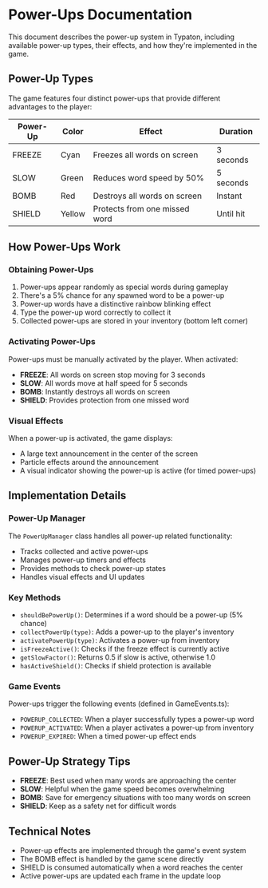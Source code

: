 # Power-Ups Documentation

This document describes the power-up system in Typaton, including available power-up types, their effects, and how they're implemented in the game.

## Power-Up Types

The game features four distinct power-ups that provide different advantages to the player:

| Power-Up | Color | Effect | Duration |
|----------|-------|--------|----------|
| FREEZE | Cyan | Freezes all words on screen | 3 seconds |
| SLOW | Green | Reduces word speed by 50% | 5 seconds |
| BOMB | Red | Destroys all words on screen | Instant |
| SHIELD | Yellow | Protects from one missed word | Until hit |

## How Power-Ups Work

### Obtaining Power-Ups

1. Power-ups appear randomly as special words during gameplay
2. There's a 5% chance for any spawned word to be a power-up
3. Power-up words have a distinctive rainbow blinking effect
4. Type the power-up word correctly to collect it
5. Collected power-ups are stored in your inventory (bottom left corner)

### Activating Power-Ups

Power-ups must be manually activated by the player. When activated:

- **FREEZE**: All words on screen stop moving for 3 seconds
- **SLOW**: All words move at half speed for 5 seconds
- **BOMB**: Instantly destroys all words on screen
- **SHIELD**: Provides protection from one missed word

### Visual Effects

When a power-up is activated, the game displays:
- A large text announcement in the center of the screen
- Particle effects around the announcement
- A visual indicator showing the power-up is active (for timed power-ups)

## Implementation Details

### Power-Up Manager

The `PowerUpManager` class handles all power-up related functionality:

- Tracks collected and active power-ups
- Manages power-up timers and effects
- Provides methods to check power-up states
- Handles visual effects and UI updates

### Key Methods

- `shouldBePowerUp()`: Determines if a word should be a power-up (5% chance)
- `collectPowerUp(type)`: Adds a power-up to the player's inventory
- `activatePowerUp(type)`: Activates a power-up from inventory
- `isFreezeActive()`: Checks if the freeze effect is currently active
- `getSlowFactor()`: Returns 0.5 if slow is active, otherwise 1.0
- `hasActiveShield()`: Checks if shield protection is available

### Game Events

Power-ups trigger the following events (defined in GameEvents.ts):

- `POWERUP_COLLECTED`: When a player successfully types a power-up word
- `POWERUP_ACTIVATED`: When a player activates a power-up from inventory
- `POWERUP_EXPIRED`: When a timed power-up effect ends

## Power-Up Strategy Tips

- **FREEZE**: Best used when many words are approaching the center
- **SLOW**: Helpful when the game speed becomes overwhelming
- **BOMB**: Save for emergency situations with too many words on screen
- **SHIELD**: Keep as a safety net for difficult words

## Technical Notes

- Power-up effects are implemented through the game's event system
- The BOMB effect is handled by the game scene directly
- SHIELD is consumed automatically when a word reaches the center
- Active power-ups are updated each frame in the update loop